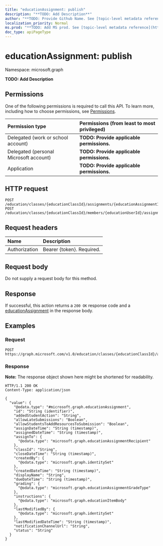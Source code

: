 ```yaml
---
title: "educationAssignment: publish"
description: "**TODO: Add Description**"
author: "**TODO: Provide Github Name. See [topic-level metadata reference](https://msgo.azurewebsites.net/add/document/guidelines/metadata.html#topic-level-metadata)**"
localization_priority: Normal
ms.prod: "**TODO: Add MS prod. See [topic-level metadata reference](https://msgo.azurewebsites.net/add/document/guidelines/metadata.html#topic-level-metadata)**"
doc_type: apiPageType
---
```


# educationAssignment: publish
Namespace: microsoft.graph



**TODO: Add Description**

## Permissions
One of the following permissions is required to call this API. To learn more, including how to choose permissions, see [Permissions](/graph/permissions-reference).

|Permission type|Permissions (from least to most privileged)|
|:---|:---|
|Delegated (work or school account)|**TODO: Provide applicable permissions.**|
|Delegated (personal Microsoft account)|**TODO: Provide applicable permissions.**|
|Application|**TODO: Provide applicable permissions.**|

## HTTP request

<!-- {
  "blockType": "ignored"
}
-->
``` http
POST /education/classes/{educationClassId}/assignments/{educationAssignmentId}/publish
POST /education/classes/{educationClassId}/members/{educationUserId}/assignments/{educationAssignmentId}/publish
```

## Request headers
|Name|Description|
|:---|:---|
|Authorization|Bearer {token}. Required.|

## Request body
Do not supply a request body for this method.

## Response

If successful, this action returns a `200 OK` response code and a [educationAssignment](../resources/educationassignment.md) in the response body.

## Examples

### Request
<!-- {
  "blockType": "request",
  "name": "educationassignment_publish"
}
-->
``` http
POST https://graph.microsoft.com/v1.0/education/classes/{educationClassId}/assignments/{educationAssignmentId}/publish
```


### Response
**Note:** The response object shown here might be shortened for readability.
<!-- {
  "blockType": "response",
  "truncated": true,
  "@odata.type": "microsoft.graph.educationAssignment"
}
-->
``` http
HTTP/1.1 200 OK
Content-Type: application/json

{
  "value": {
    "@odata.type": "#microsoft.graph.educationAssignment",
    "id": "String (identifier)",
    "addedStudentAction": "String",
    "allowLateSubmissions": "Boolean",
    "allowStudentsToAddResourcesToSubmission": "Boolean",
    "assignDateTime": "String (timestamp)",
    "assignedDateTime": "String (timestamp)",
    "assignTo": {
      "@odata.type": "microsoft.graph.educationAssignmentRecipient"
    },
    "classId": "String",
    "closeDateTime": "String (timestamp)",
    "createdBy": {
      "@odata.type": "microsoft.graph.identitySet"
    },
    "createdDateTime": "String (timestamp)",
    "displayName": "String",
    "dueDateTime": "String (timestamp)",
    "grading": {
      "@odata.type": "microsoft.graph.educationAssignmentGradeType"
    },
    "instructions": {
      "@odata.type": "microsoft.graph.educationItemBody"
    },
    "lastModifiedBy": {
      "@odata.type": "microsoft.graph.identitySet"
    },
    "lastModifiedDateTime": "String (timestamp)",
    "notificationChannelUrl": "String",
    "status": "String"
  }
}
```

